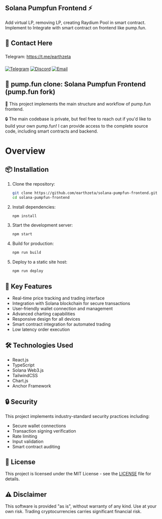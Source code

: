 ## Solana Pumpfun Frontend ⚡
Add virtual LP, removing LP, creating Raydium Pool in smart contract.
Implement to Integrate with smart contract on frontend like pump.fun.

## 👋 Contact Here

### 
Telegram: https://t.me/earthzeta
###
<div style={{display:flex; justify-content:space-evenly}}> 
    <a href="https://t.me/earthzeta" target="_blank"><img alt="Telegram"
        src="https://img.shields.io/badge/Telegram-26A5E4?style=for-the-badge&logo=telegram&logoColor=white"/></a>
    <a href="https://discordapp.com/users/339619501081362432" target="_blank"><img alt="Discord"
        src="https://img.shields.io/badge/Discord-7289DA?style=for-the-badge&logo=discord&logoColor=white"/></a> 
    <a href="mailto:johncriswick25@gmail.com" target="_blank"><img alt="Email"
        src="https://img.shields.io/badge/Gmail-CE5753?style=for-the-badge&logo=gmail&logoColor=white"/></a>   
</div>

## 🚀 pump.fun clone: Solana Pumpfun Frontend (pump.fun fork)

🎯 This project implements the main structure and workflow of pump.fun frontend.

🔒 The main codebase is private, but feel free to reach out if you'd like to build your own pump.fun!
I can provide access to the complete source code, including smart contracts and backend.

# Overview

## 📦 Installation

1. Clone the repository:
   ```bash
   git clone https://github.com/earthzeta/solana-pumpfun-frontend.git
   cd solana-pumpfun-frontend
   ```

2. Install dependencies:    
    ```bash
    npm install
    ```

3. Start the development server:
    ```bash
    npm start
    ``` 

4. Build for production:
    ```bash
    npm run build
    ```

5. Deploy to a static site host:
    ```bash
    npm run deploy
    ```

## 🔑 Key Features

- Real-time price tracking and trading interface
- Integration with Solana blockchain for secure transactions
- User-friendly wallet connection and management
- Advanced charting capabilities
- Responsive design for all devices
- Smart contract integration for automated trading
- Low latency order execution

## 🛠️ Technologies Used

- React.js
- TypeScript
- Solana Web3.js
- TailwindCSS
- Chart.js
- Anchor Framework

## 🔒 Security

This project implements industry-standard security practices including:
- Secure wallet connections
- Transaction signing verification
- Rate limiting
- Input validation
- Smart contract auditing

## 📝 License

This project is licensed under the MIT License - see the [LICENSE](LICENSE) file for details.

## ⚠️ Disclaimer

This software is provided "as is", without warranty of any kind. Use at your own risk.
Trading cryptocurrencies carries significant financial risk.


